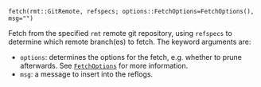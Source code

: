 ```
fetch(rmt::GitRemote, refspecs; options::FetchOptions=FetchOptions(), msg="")
```

Fetch from the specified `rmt` remote git repository, using `refspecs` to determine which remote branch(es) to fetch. The keyword arguments are:

  * `options`: determines the options for the fetch, e.g. whether to prune afterwards. See [`FetchOptions`](@ref) for more information.
  * `msg`: a message to insert into the reflogs.

